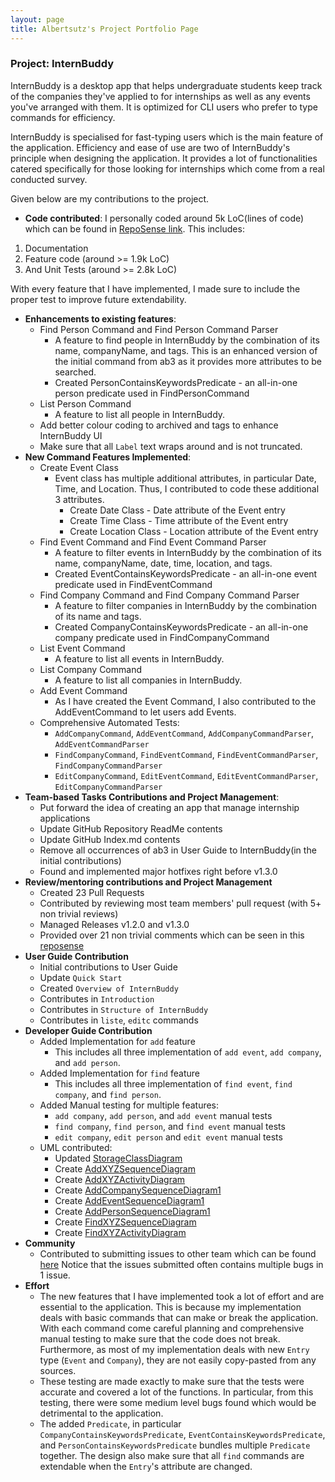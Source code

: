 ```yaml
---
layout: page
title: Albertsutz's Project Portfolio Page
---
```


### Project: InternBuddy

InternBuddy is a desktop app that helps undergraduate students keep track of the companies they've
applied to for internships as well as any events you've arranged with them. It is optimized for
CLI users who prefer to type commands for efficiency.

InternBuddy is specialised for fast-typing users which is the main feature of the application. Efficiency and ease of use are two of InternBuddy's principle when
designing the application. It provides a lot of functionalities catered specifically for those looking for internships
which come from a real conducted survey.


Given below are my contributions to the project.

* **Code contributed**: I personally coded around 5k LoC(lines of code) which can be found in [RepoSense link](https://nus-cs2103-ay2122s2.github.io/tp-dashboard/?search=albertsutz).
This includes:
1. Documentation
2. Feature code (around >= 1.9k LoC)
3. And Unit Tests (around >= 2.8k LoC)

With every feature that I have implemented, I made sure to include the proper test to improve future extendability.

* **Enhancements to existing features**:
  * Find Person Command and Find Person Command Parser
    * A feature to find people in InternBuddy by the combination of its name, companyName, and tags. This is an enhanced version of the initial command from ab3
      as it provides more attributes to be searched.
    * Created PersonContainsKeywordsPredicate - an all-in-one person predicate used in FindPersonCommand
  * List Person Command 
    * A feature to list all people in InternBuddy.
  * Add better colour coding to archived and tags to enhance InternBuddy UI
  * Make sure that all `Label` text wraps around and is not truncated.
* **New Command Features Implemented**:
  * Create Event Class
    * Event class has multiple additional attributes, in particular Date, Time, and Location. Thus, I contributed to code these additional 3 attributes.
      * Create Date Class - Date attribute of the Event entry
      * Create Time Class - Time attribute of the Event entry
      * Create Location Class - Location attribute of the Event entry
  * Find Event Command and Find Event Command Parser
    * A feature to filter events in InternBuddy by the combination of its name, companyName, date, time, location, and tags.
    * Created EventContainsKeywordsPredicate - an all-in-one event predicate used in FindEventCommand
  * Find Company Command and Find Company Command Parser
    * A feature to filter companies in InternBuddy by the combination of its name and tags.
    * Created CompanyContainsKeywordsPredicate - an all-in-one company predicate used in FindCompanyCommand
  * List Event Command 
    * A feature to list all events in InternBuddy.
  * List Company Command 
    * A feature to list all companies in InternBuddy.
  * Add Event Command
    * As I have created the Event Command, I also contributed to the AddEventCommand to let users add Events.
  * Comprehensive Automated Tests:
    * `AddCompanyCommand`, `AddEventCommand`, `AddCompanyCommandParser`, `AddEventCommandParser`
    * `FindCompanyCommand`, `FindEventCommand`, `FindEventCommandParser`, `FindCompanyCommandParser`
    * `EditCompanyCommand`, `EditEventCommand`, `EditEventCommandParser`, `EditCompanyCommandParser`
* **Team-based Tasks Contributions and Project Management**:
  * Put forward the idea of creating an app that manage internship applications
  * Update GitHub Repository ReadMe contents
  * Update GitHub Index.md contents
  * Remove all occurrences of ab3 in User Guide to InternBuddy(in the initial contributions)
  * Found and implemented major hotfixes right before v1.3.0
* **Review/mentoring contributions and Project Management**
  * Created 23 Pull Requests 
  * Contributed by reviewing most team members' pull request (with 5+ non trivial reviews)
  * Managed Releases v1.2.0 and v1.3.0
  * Provided over 21 non trivial comments which can be seen in this [reposense](https://nus-cs2103-ay2122s2.github.io/dashboards/contents/tp-comments.html)
* **User Guide Contribution**
  * Initial contributions to User Guide
  * Update `Quick Start`
  * Created `Overview of InternBuddy`
  * Contributes in `Introduction`
  * Contributes in `Structure of InternBuddy`
  * Contributes in `liste`, `editc` commands
* **Developer Guide Contribution**
  * Added Implementation for `add` feature
    * This includes all three implementation of `add event`, `add company`, and `add person`.
  * Added Implementation for `find` feature
    * This includes all three implementation of `find event`, `find company`, and `find person`.
  * Added Manual testing for multiple features:
    * `add company`, `add person`, and `add event` manual tests
    * `find company`, `find person`, and `find event` manual tests
    * `edit company`, `edit person` and `edit event` manual tests
  * UML contributed: 
    * Updated [StorageClassDiagram](../images/StorageClassDiagram.png)
    * Create [AddXYZSequenceDiagram](../images/AddXYZSequenceDiagram.png)
    * Create [AddXYZActivityDiagram](../images/AddXYZActivityDiagram.png)
    * Create [AddCompanySequenceDiagram1](../images/AddCompanySequenceDiagram1.png)
    * Create [AddEventSequenceDiagram1](../images/AddEventSequenceDiagram1.png)
    * Create [AddPersonSequenceDiagram1](../images/AddPersonSequenceDiagram1.png)
    * Create [FindXYZSequenceDiagram](../images/FindXYZSequenceDiagram.png)
    * Create [FindXYZActivityDiagram](../images/FindXYZActivityDiagram.png)
* **Community**
  * Contributed to submitting issues to other team which can be found [here](https://github.com/albertsutz/ped)
    Notice that the issues submitted often contains multiple bugs in 1 issue.
* **Effort**
  * The new features that I have implemented took a lot of effort and are essential to the application. This is because my implementation deals with
    basic commands that can make or break the application. With each command come careful planning and comprehensive manual testing to make sure that
    the code does not break. Furthermore, as most of my implementation deals with new `Entry` type (`Event` and `Company`), they are not easily copy-pasted
    from any sources. 
  * These testing are made exactly to make sure that the tests were accurate and covered a lot of the functions. In particular, 
    from this testing, there were some medium level bugs found which would be detrimental to the application.
  * The added `Predicate`, in particular `CompanyContainsKeywordsPredicate`, `EventContainsKeywordsPredicate`, and `PersonContainsKeywordsPredicate`
    bundles multiple `Predicate` together. The design also make sure that all `find` commands are extendable when the `Entry`'s attribute are changed.